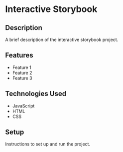 # Interactive Storybook

## Description

A brief description of the interactive storybook project.

## Features

- Feature 1
- Feature 2
- Feature 3

## Technologies Used

- JavaScript
- HTML
- CSS

## Setup

Instructions to set up and run the project.
